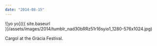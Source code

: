 ```yaml
---
date: "2014-08-15"
---
```


![yo yo]({{ site.baseurl }}/assets/images/2014/tumblr_nad30bRRz51r16syio1_1280-576x1024.jpg)

Cargol at the Gràcia Festival.
